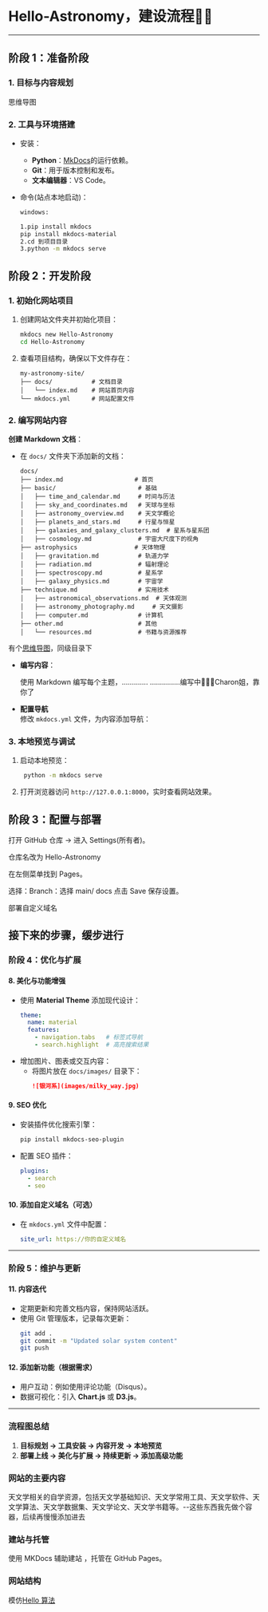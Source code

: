 # Hello-Astronomy，建设流程🌌✨
---

## 阶段 1：准备阶段

### 1. 目标与内容规划

思维导图

### 2. 工具与环境搭建
- 安装：
  - **Python**：[MkDocs](https://www.mkdocs.org)的运行依赖。
  - **Git**：用于版本控制和发布。
  - **文本编辑器**：VS Code。

- 命令(站点本地启动)：
  ``` bash
  windows:
  
  1.pip install mkdocs
  pip install mkdocs-material
  2.cd 到项目目录
  3.python -m mkdocs serve

  ```


## 阶段 2：开发阶段

### 1. 初始化网站项目

1. 创建网站文件夹并初始化项目：
   ```bash
   mkdocs new Hello-Astronomy
   cd Hello-Astronomy
   ```
2. 查看项目结构，确保以下文件存在：
   ```
   my-astronomy-site/
   ├── docs/           # 文档目录
   │   └── index.md    # 网站首页内容
   └── mkdocs.yml      # 网站配置文件
   ```

### 2. 编写网站内容
**创建 Markdown 文档**：
  - 在 `docs/` 文件夹下添加新的文档：

    ```
    docs/  
    ├── index.md                    # 首页  
    ├── basic/                       # 基础  
    │   ├── time_and_calendar.md     # 时间与历法  
    │   ├── sky_and_coordinates.md   # 天球与坐标  
    │   ├── astronomy_overview.md    # 天文学概论  
    │   ├── planets_and_stars.md     # 行星与恒星  
    │   ├── galaxies_and_galaxy_clusters.md  # 星系与星系团  
    │   ├── cosmology.md             # 宇宙大尺度下的视角  
    ├── astrophysics                # 天体物理  
    │   ├── gravitation.md           # 轨道力学  
    │   ├── radiation.md             # 辐射理论  
    │   ├── spectroscopy.md          # 星系学  
    │   ├── galaxy_physics.md        # 宇宙学    
    ├── technique.md                 # 实用技术  
    │   ├── astronomical_observations.md  # 天体观测  
    │   ├── astronomy_photography.md     # 天文摄影   
    │   ├── computer.md              # 计算机  
    ├── other.md                     # 其他   
    │   └── resources.md             # 书籍与资源推荐  
    ```
   有个[思维导图](Hello-Astronomy.xmind)，同级目录下


- **编写内容**： 

  使用 Markdown 编写每个主题，.............
  ...............编写中🤣🤣🤣Charon姐，靠你了
  
- **配置导航**  
修改 `mkdocs.yml` 文件，为内容添加导航：

### 3. 本地预览与调试
1. 启动本地预览：
   ```bash
    python -m mkdocs serve
   ```
2. 打开浏览器访问 `http://127.0.0.1:8000`，实时查看网站效果。


## 阶段 3：配置与部署  

打开 GitHub 仓库 → 进入 Settings(所有者)。

仓库名改为 Hello-Astronomy

在左侧菜单找到 Pages。

选择：Branch：选择 main/ docs
点击 Save 保存设置。

部署自定义域名


接下来的步骤，缓步进行
---

### 阶段 4：优化与扩展
#### **8. 美化与功能增强**
- 使用 **Material Theme** 添加现代设计：
  ```yaml
  theme:
    name: material
    features:
      - navigation.tabs   # 标签式导航
      - search.highlight  # 高亮搜索结果
  ```
- 增加图片、图表或交互内容：
  - 将图片放在 `docs/images/` 目录下：
    ```markdown
    ![银河系](images/milky_way.jpg)
    ```

#### **9. SEO 优化**
- 安装插件优化搜索引擎：
  ```bash
  pip install mkdocs-seo-plugin
  ```
- 配置 SEO 插件：
  ```yaml
  plugins:
    - search
    - seo
  ```

#### **10. 添加自定义域名（可选）**
- 在 `mkdocs.yml` 文件中配置：
  ```yaml
  site_url: https://你的自定义域名
  ```

---

### **阶段 5：维护与更新**
#### **11. 内容迭代**
- 定期更新和完善文档内容，保持网站活跃。
- 使用 Git 管理版本，记录每次更新：
  ```bash
  git add .
  git commit -m "Updated solar system content"
  git push
  ```

#### **12. 添加新功能（根据需求）**
- 用户互动：例如使用评论功能（Disqus）。
- 数据可视化：引入 **Chart.js** 或 **D3.js**。

---

### **流程图总结**
1. **目标规划 → 工具安装 → 内容开发 → 本地预览**  
2. **部署上线 → 美化与扩展 → 持续更新 → 添加高级功能**





### 网站的主要内容
天文学相关的自学资源，包括天文学基础知识、天文学常用工具、天文学软件、天文学算法、天文学数据集、天文学论文、天文学书籍等。--这些东西我先做个容器，后续再慢慢添加进去

### 建站与托管
使用 MKDocs 辅助建站 ，托管在 GitHub Pages。

### 网站结构
模仿[Hello 算法](https://www.hello-algo.com/)













